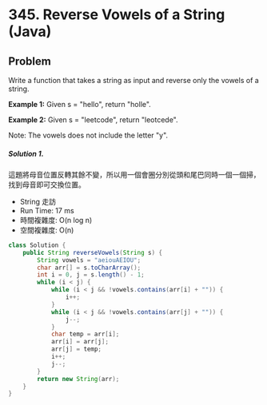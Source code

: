 # 345. Reverse Vowels of a String (Java)

## Problem

Write a function that takes a string as input and reverse only the vowels of a string.

**Example 1:**
Given s = "hello", return "holle".

**Example 2:**
Given s = "leetcode", return "leotcede".

Note:
The vowels does not include the letter "y".


##### Solution 1.

這題將母音位置反轉其餘不變，所以用一個會圈分別從頭和尾巴同時一個一個掃，找到母音即可交換位置。

- String 走訪
- Run Time: 17 ms
- 時間複雜度: O(n log n)
- 空間複雜度: O(n)

```java
class Solution {
    public String reverseVowels(String s) {
        String vowels = "aeiouAEIOU";
		char arr[] = s.toCharArray();
		int i = 0, j = s.length() - 1;
		while (i < j) {
			while (i < j && !vowels.contains(arr[i] + "")) {
				i++;
			}
			while (i < j && !vowels.contains(arr[j] + "")) {
				j--;
			}
			char temp = arr[i];
			arr[i] = arr[j];
			arr[j] = temp;
			i++;
			j--;
		}
		return new String(arr);
    }
}
```
